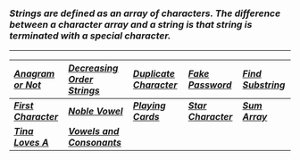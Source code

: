 ### _Strings are defined as an array of characters. The difference between a character array and a string is that string is terminated with a special character._
---
|[_Anagram or Not_ ](Solution/Anagram_or_Not.py)|[_Decreasing Order Strings_](Solution/Decreasing_Order_Strings.py)|[_Duplicate Character_](Solution/Duplicate_Character.py)|[_Fake Password_](Solution/Fake_Password.py)|[_Find Substring_](Solution/Find_Substring.py)|
|:---|:---|:---|:---|:---|
|**[_First Character_](Solution/First_character.py)**|**[_Noble Vowel_](Solution/Noble_Vowel.py)**|**[_Playing Cards_](Solution/Playing_Cards.py)**|**[_Star Character_](Solution/Star_Character.py)**|**[_Sum Array_](Solution/Sum_Array.py)**|
|**[_Tina Loves A_](Solution/Tina_Loves_A.py)**|**[_Vowels and Consonants_](Solution/Vowels_and_Consonants.py)**|||

